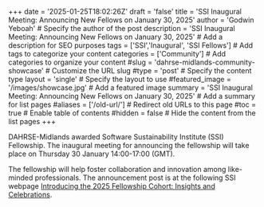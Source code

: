 +++
date = '2025-01-25T18:02:26Z'
draft = 'false'
title = 'SSI Inaugural Meeting: Announcing New Fellows on January 30, 2025'
author = 'Godwin Yeboah' # Specify the author of the post
description = 'SSI Inaugural Meeting: Announcing New Fellows on January 30, 2025' # Add a description for SEO purposes
tags = ['SSI','Inaugural', 'SSI Fellows'] # Add tags to categorize your content
categories = ['Community'] # Add categories to organize your content
#slug = 'dahrse-midlands-community-showcase' # Customize the URL slug
#type = 'post' # Specify the content type
layout = 'single' # Specify the layout to use
#featured_image = '/images/showcase.jpg' # Add a featured image
summary = 'SSI Inaugural Meeting: Announcing New Fellows on January 30, 2025' # Add a summary for list pages
#aliases = ['/old-url/'] # Redirect old URLs to this page
#toc = true # Enable table of contents
#hidden = false # Hide the content from the list pages
+++

DAHRSE-Midlands awarded Software Sustainability Institute (SSI) Fellowship. The inaugural meeting for announcing the fellowship will take place on Thursday 30 January 14:00-17:00 (GMT).
		
The fellowship will help foster collaboration and innovation among like-minded professionals. The announcement post is at the following SSI webpage [Introducing the 2025 Fellowship Cohort: Insights and Celebrations](https://www.software.ac.uk/news/introducing-2025-fellowship-cohort-insights-and-celebrations).

